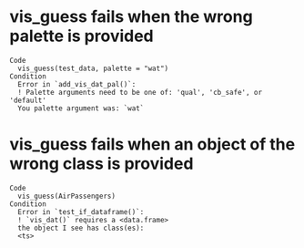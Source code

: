# vis_guess fails when the wrong palette is provided

    Code
      vis_guess(test_data, palette = "wat")
    Condition
      Error in `add_vis_dat_pal()`:
      ! Palette arguments need to be one of: 'qual', 'cb_safe', or 'default'
      You palette argument was: `wat`

# vis_guess fails when an object of the wrong class is provided

    Code
      vis_guess(AirPassengers)
    Condition
      Error in `test_if_dataframe()`:
      ! `vis_dat()` requires a <data.frame>
      the object I see has class(es):
      <ts>

